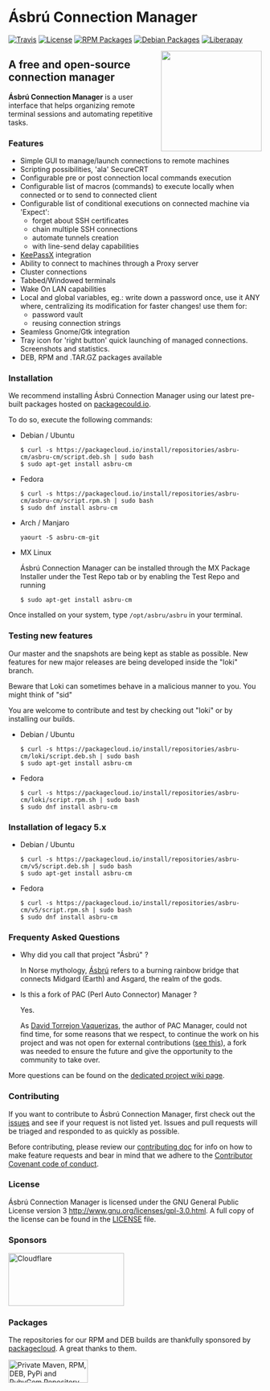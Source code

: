 # Ásbrú Connection Manager

[![Travis][travis-badge]][travis-url]
[![License][license-badge]][license-url]
[![RPM Packages][rpm-badge]][rpm-url]
[![Debian Packages][deb-badge]][deb-url]
[![Liberapay][liberapay-badge]][liberapay-url]

[<img src="https://www.asbru-cm.net/assets/img/asbru-logo-200.png" align="right" width="200px" height="200px" />](https://asbru-cm.net)

## A free and open-source connection manager

**Ásbrú Connection Manager** is a user interface that helps organizing remote terminal sessions and automating repetitive tasks.

### Features

- Simple GUI to manage/launch connections to remote machines
- Scripting possibilities, 'ala' SecureCRT
- Configurable pre or post connection local commands execution
- Configurable list of macros (commands) to execute locally when connected or to send to connected client
- Configurable list of conditional executions on connected machine via 'Expect':
  - forget about SSH certificates
  - chain multiple SSH connections
  - automate tunnels creation
  - with line-send delay capabilities
- [KeePassX](https://www.keepassx.org/) integration
- Ability to connect to machines through a Proxy server
- Cluster connections
- Tabbed/Windowed terminals
- Wake On LAN capabilities
- Local and global variables, eg.: write down a password once, use it ANY where, centralizing its modification for faster changes! use them for:
  - password vault
  - reusing connection strings
- Seamless Gnome/Gtk integration
- Tray icon for 'right button' quick launching of managed connections. Screenshots and statistics.
- DEB, RPM and .TAR.GZ packages available

### Installation

We recommend installing Ásbrú Connection Manager using our latest pre-built packages hosted on [packagecould.io](https://packagecloud.io/).

To do so, execute the following commands:

- Debian / Ubuntu

  ````
  $ curl -s https://packagecloud.io/install/repositories/asbru-cm/asbru-cm/script.deb.sh | sudo bash
  $ sudo apt-get install asbru-cm
  ````

- Fedora

  ````
  $ curl -s https://packagecloud.io/install/repositories/asbru-cm/asbru-cm/script.rpm.sh | sudo bash
  $ sudo dnf install asbru-cm
  ````

- Arch / Manjaro

  ````
  yaourt -S asbru-cm-git
  ````
  
- MX Linux

  Ásbrú Connection Manager can be installed through the MX Package Installer under the Test Repo tab
  or by enabling the Test Repo and running
  ````
  $ sudo apt-get install asbru-cm
  ````
  
Once installed on your system, type ````/opt/asbru/asbru```` in your terminal.

### Testing new features

Our master and the snapshots are being kept as stable as possible. New features for new major releases are being developed inside the "loki" branch.

Beware that Loki can sometimes behave in a malicious manner to you. You might think of "sid"

You are welcome to contribute and test by checking out "loki" or by installing our builds.

- Debian / Ubuntu

  ````
  $ curl -s https://packagecloud.io/install/repositories/asbru-cm/loki/script.deb.sh | sudo bash
  $ sudo apt-get install asbru-cm
  ````

- Fedora

  ````
  $ curl -s https://packagecloud.io/install/repositories/asbru-cm/loki/script.rpm.sh | sudo bash
  $ sudo dnf install asbru-cm
  ````


### Installation of legacy 5.x

- Debian / Ubuntu

  ````
  $ curl -s https://packagecloud.io/install/repositories/asbru-cm/v5/script.deb.sh | sudo bash
  $ sudo apt-get install asbru-cm
  ````

- Fedora

  ````
  $ curl -s https://packagecloud.io/install/repositories/asbru-cm/v5/script.rpm.sh | sudo bash
  $ sudo dnf install asbru-cm
  ````


### Frequenty Asked Questions

- Why did you call that project "Ásbrú" ?

  In Norse mythology, [Ásbrú](https://en.wikipedia.org/wiki/Bifr%C3%B6st) refers to a burning rainbow bridge that connects Midgard (Earth) and Asgard, the realm of the gods.

- Is this a fork of PAC (Perl Auto Connector) Manager ?

  Yes.

  As [David Torrejon Vaquerizas](https://github.com/perseo22), the author of PAC Manager, could not find time, for some reasons that we respect, to continue the work on his project and was not open for external contributions ([see this](https://github.com/perseo22/pacmanager/issues/57)), a fork was needed to ensure the future and give the opportunity to the community to take over.

More questions can be found on the [dedicated project wiki page](https://github.com/asbru-cm/asbru-cm/wiki/Frequently-Asked-Questions).

### Contributing

If you want to contribute to Ásbrú Connection Manager, first check out the [issues](https://github.com/asbru-cm/asbru-cm/issues) and see if your request is not listed yet.  Issues and pull requests will be triaged and responded to as quickly as possible.

Before contributing, please review our [contributing doc](https://github.com/asbru-cm/asbru-cm/blob/master/CONTRIBUTING.md) for info on how to make feature requests and bear in mind that we adhere to the [Contributor Covenant code of conduct](https://github.com/asbru-cm/asbru-cm/blob/master/CODE_OF_CONDUCT.md).

### License

Ásbrú Connection Manager is licensed under the GNU General Public License version 3 <http://www.gnu.org/licenses/gpl-3.0.html>.  A full copy of the license can be found in the [LICENSE](https://github.com/asbru-cm/asbru-cm/blob/master/LICENSE) file.

### Sponsors

<a title="Cloudflare" href="https://cloudflare.com/"><img height="105" width="230" alt="Cloudflare" src="https://www.cloudflare.com/img/logo-web-badges/cf-logo-on-white-bg.svg" /></a>

### Packages

The repositories for our RPM and DEB builds are thankfully sponsored by [packagecloud](https://packagecloud.io/). A great thanks to them.

<a title="Private Maven, RPM, DEB, PyPi and RubyGem Repository" href="https://packagecloud.io/"><img height="46" width="158" alt="Private Maven, RPM, DEB, PyPi and RubyGem Repository" src="https://packagecloud.io/images/packagecloud-badge.png" /></a>

[travis-badge]: https://travis-ci.org/asbru-cm/asbru-cm.svg?branch=master
[travis-url]: https://travis-ci.org/asbru-cm/asbru-cm
[license-badge]: https://img.shields.io/badge/License-GPL--3-blue.svg?style=flat
[license-url]: LICENSE
[deb-badge]: https://img.shields.io/badge/Packages-Debian-blue.svg?style=flat
[deb-url]: https://packagecloud.io/asbru-cm/asbru-cm?filter=debs
[rpm-badge]: https://img.shields.io/badge/Packages-RPM-blue.svg?style=flat
[rpm-url]: https://packagecloud.io/asbru-cm/asbru-cm?filter=rpms
[liberapay-badge]: http://img.shields.io/liberapay/patrons/asbru-cm.svg?logo=liberapay
[liberapay-url]: https://liberapay.com/asbru-cm/donate
